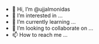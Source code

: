 - 👋 Hi, I’m @ujjalmonidas
- 👀 I’m interested in ...
- 🌱 I’m currently learning ...
- 💞️ I’m looking to collaborate on ...
- 📫 How to reach me ...

<!---
ujjalmonidas/ujjalmonidas is a ✨ special ✨ repository because its `README.md` (this file) appears on your GitHub profile.
You can click the Preview link to take a look at your changes.
--->

